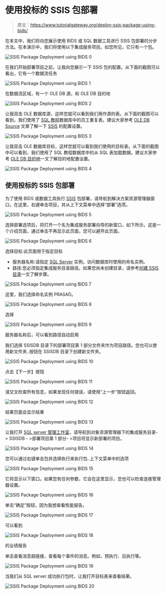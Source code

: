# 使用投标的 SSIS 包部署

> 原文：<https://www.tutorialgateway.org/deploy-ssis-package-using-bids/>

在本文中，我们将向您展示使用 BIDS 或 SQL 数据工具进行 SSIS 包部署的分步方法。在本演示中，我们将使用以下集成服务项目。如您所见，它只有一个包。

![SSIS Package Deployment using BIDS 0](img/45f6b26383f0f8a9a431c005cd4a26ad.png)

在我们开始部署项目之前，让我向您展示一下 SSIS 包的配置。从下面的截图可以看出，它有一个数据流任务

![SSIS Package Deployment using BIDS 1](img/75563bb2424b044883e5cd05b6d1caa0.png)

在数据流区域，有一个 OLE DB 源，和 OLE DB 目的地

![SSIS Package Deployment using BIDS 2](img/61c58d8c90852772c8f1844e9601a1ca.png)

让我双击 OLE 数据库源，这样您就可以看到我们用作源的表。从下面的截图可以看到，我们使用了 [SQL 教程](https://www.tutorialgateway.org/sql/)数据库中的员工重复表。建议大家参考 [OLE DB Source](https://www.tutorialgateway.org/ole-db-source-in-ssis/) 文章了解一下 [SSIS](https://www.tutorialgateway.org/ssis/) 的配置设置。

![SSIS Package Deployment using BIDS 3](img/28a079b04d46631632602ba33649f7de.png)

让我双击 OLE 数据库目标，这样您就可以看到我们使用的目标表。从下面的截图中可以看到，我们使用了 SQL 教程数据库中的从 SQL 表加载数据。建议大家参考 [OLE DB 目的地](https://www.tutorialgateway.org/ssis-ole-db-destination/)一文了解目的地配置设置。

![SSIS Package Deployment using BIDS 4](img/b3c2fbff95a5715041feb9da05d2a9f9.png)

## 使用投标的 SSIS 包部署

为了使用 BIDS 或数据工具执行 [SSIS](https://www.tutorialgateway.org/ssis/) 包部署，请导航到解决方案资源管理器窗口。在这里，右键单击项目，并从上下文菜单中选择“部署”选项。

![SSIS Package Deployment using BIDS 5](img/027ea79b552f1d372292e0cee7c0646f.png)

选择部署选项后，将打开一个名为集成服务部署向导的新窗口，如下所示。这是一个介绍页面，通过单击不再显示此页面，您可以避开此页面。

![SSIS Package Deployment using BIDS 6](img/1582c44c0d15ad10f485c77171fe5130.png)

选择目标:此页面用于指定目标

*   服务器名称:请指定 [SQL Server](https://www.tutorialgateway.org/sql/) 实例。访问数据库时使用的命名实例。
*   路径:您必须指定集成服务目录路径。如果您尚未创建目录，请参考[创建 SSIS 目录](https://www.tutorialgateway.org/create-ssis-catalog/)一文了解步骤。

![SSIS Package Deployment using BIDS 7](img/4277669aa9fb78e691e78f56b7bbcaf5.png)

这里，我们选择命名实例 PRASAD。

![SSIS Package Deployment using BIDS 8](img/e79abb85f349d7da8716f05a05b76b53.png)

选择

![SSIS Package Deployment using BIDS 9](img/1074ebf86e5c5851857ec35178b7ec04.png)

服务器名称后，可以看到路径自动启用

我们选择 SSISDB 目录下的部署项目第 1 部分文件夹作为项目路径。您也可以使用新文件夹..按钮在 SSISDB 目录下创建新文件夹。

![SSIS Package Deployment using BIDS 10](img/bbead4d0816680ad4dad17940cd574d4.png)

点击【下一步】按钮

![SSIS Package Deployment using BIDS 11](img/1cc4dc072f361deb6018644db8de9eae.png)

请交叉检查所有信息，如果发现任何错误，请使用“上一步”按钮返回。

![SSIS Package Deployment using BIDS 12](img/7292e4adb1351d8d66320a6fe35ee174.png)

结果页面会显示结果

![SSIS Package Deployment using BIDS 13](img/626f32c375d73f03213b79ed0d425374.png)

让我打开 [SQL server 管理工作室](https://www.tutorialgateway.org/sql/)，请导航到对象资源管理器下的集成服务目录- > SSISDB - >部署项目第 1 部分- >项目将显示新部署的项目。

![SSIS Package Deployment using BIDS 14](img/9ab55281ae43fccaf008d2a0be31616c.png)

您可以通过右键单击包并选择执行来执行包..上下文菜单中的选项

![SSIS Package Deployment using BIDS 15](img/efa1634b20cb9dafcbb6a121df6fbe56.png)

它将显示以下窗口。如果您有任何参数，它会在这里显示，您也可以检查连接管理器设置。

![SSIS Package Deployment using BIDS 16](img/afa7d0f762958062b135870ba8b3946d.png)

单击“确定”按钮，因为我想查看性能报告。

![SSIS Package Deployment using BIDS 17](img/1e7abbe8113c2d769d098f83215a4c3a.png)

可以看到

![SSIS Package Deployment using BIDS 18](img/d9edb0d9784abb7df5074b51ae768c24.png)

的业绩报告

单击查看消息超链接，查看每个事件的消息。例如，预执行、后执行等。

![SSIS Package Deployment using BIDS 19](img/86d158f6fb3a5e187da94442f0f7c04d.png)

当我们从 SQL server 成功执行包时，让我打开目标表来查看结果。

![SSIS Package Deployment using BIDS 20](img/1b5a01d3664e69d32ab10fb7832b56ca.png)